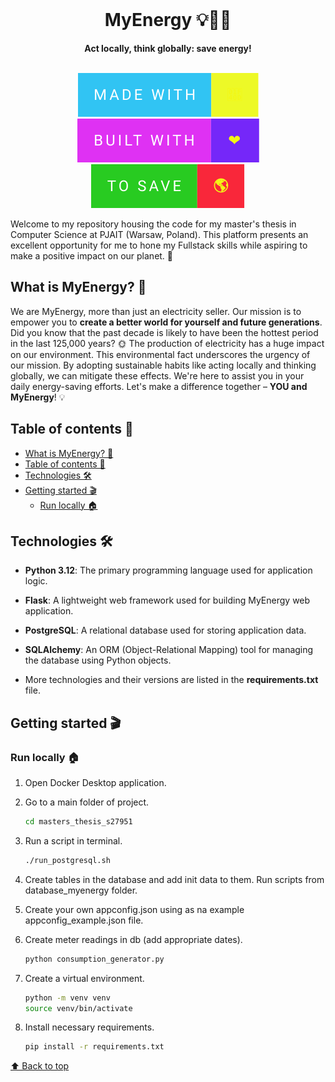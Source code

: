 <div align="center">
  <br>
  <h1>MyEnergy 💡🐷💸</h1>
  <strong>Act locally, think globally: save energy!</strong>
</div>
<br>
<p align="center">
    <img src="website/static/images/readme/made_with.svg">
    <img src="website/static/images/readme/built_with.svg">
    <img src="website/static/images/readme/to_save.svg">
</p>

Welcome to my repository housing the code for my master's thesis in Computer Science at PJAIT (Warsaw, Poland). This platform presents an excellent opportunity for me to hone my Fullstack skills while aspiring to make a positive impact on our planet. 🌱

## What is MyEnergy? 🌱

We are MyEnergy, more than just an electricity seller. Our mission is to empower you to **create a better world for yourself and future generations**. Did you know that the past decade is likely to have been the hottest period in the last 125,000 years?
🌞 The production of electricity has a huge impact on our environment. This environmental fact underscores the urgency of our mission. By adopting sustainable habits like acting locally and thinking globally, we can mitigate these effects. We're here to assist you in your daily energy-saving efforts. Let's make a difference together – **YOU and MyEnergy**! 💡

## Table of contents 📖

- [What is MyEnergy? 🌱](#what-is-myenergy-)
- [Table of contents 📖](#table-of-contents-)
- [Technologies 🛠](#technologies-)
- [Getting started 🎬](#getting-started-)
  - [Run locally 🏠](#run-locally-)

## Technologies 🛠

- **Python 3.12**: The primary programming language used for application logic.
  
- **Flask**: A lightweight web framework used for building MyEnergy web application.
  
- **PostgreSQL**: A relational database used for storing application data.

- **SQLAlchemy**: An ORM (Object-Relational Mapping) tool for managing the database using Python objects.

- More technologies and their versions are listed in the **requirements.txt** file.

## Getting started 🎬

### Run locally 🏠

1. Open Docker Desktop application.

2. Go to a main folder of project.

   ```bash
   cd masters_thesis_s27951
   ```

3. Run a script in terminal.

   ```bash
   ./run_postgresql.sh
   ```

4. Create tables in the database and add init data to them.
   Run scripts from database_myenergy folder.

5. Create your own appconfig.json using as na example appconfig_example.json file.

6. Create meter readings in db (add appropriate dates).

   ```bash
   python consumption_generator.py
   ```

7. Create a virtual environment.

   ```bash
   python -m venv venv
   source venv/bin/activate
   ```

8. Install necessary requirements.

   ```bash
   pip install -r requirements.txt
   ```

[⬆ Back to top](#table-of-contents)
